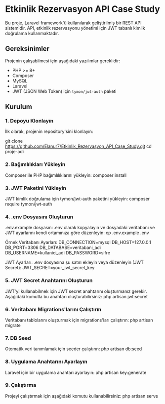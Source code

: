 # Etkinlik Rezervasyon API Case Study

Bu proje, Laravel framework'ü kullanılarak geliştirilmiş bir REST API sistemidir. API, etkinlik rezervasyonu yönetimi için JWT tabanlı kimlik doğrulama kullanmaktadır.

## Gereksinimler

Projenin çalışabilmesi için aşağıdaki yazılımlar gereklidir:
- PHP >= 8+
- Composer
- MySQL
- Laravel
- JWT (JSON Web Token) için `tymon/jwt-auth` paketi

## Kurulum

### 1. Depoyu Klonlayın

İlk olarak, projenin repository'sini klonlayın:

git clone https://github.com/Elanur7/Etkinlik_Rezervasyon_API_Case_Study.git 
cd proje-adi

### 2. Bağımlılıkları Yükleyin
Composer ile PHP bağımlılıklarını yükleyin:
composer install

### 3. JWT Paketini Yükleyin
JWT kimlik doğrulama için tymon/jwt-auth paketini yükleyin:
composer require tymon/jwt-auth

### 4. .env Dosyasını Oluşturun
.env.example dosyasını .env olarak kopyalayın ve dosyadaki veritabanı ve JWT ayarlarını kendi ortamınıza göre düzenleyin:
cp .env.example .env

Örnek Veritabanı Ayarları:
DB_CONNECTION=mysql
DB_HOST=127.0.0.1
DB_PORT=3306
DB_DATABASE=veritabani_adi
DB_USERNAME=kullanici_adi
DB_PASSWORD=sifre

JWT Ayarları:
.env dosyasına şu satırı ekleyin veya düzenleyin (JWT Secret):
JWT_SECRET=your_jwt_secret_key

### 5. JWT Secret Anahtarını Oluşturun
JWT'yi kullanabilmek için JWT secret anahtarını oluşturmanız gerekir. Aşağıdaki komutla bu anahtarı oluşturabilirsiniz:
php artisan jwt:secret

### 6. Veritabanı Migrations'larını Çalıştırın
Veritabanı tablolarını oluşturmak için migrations'ları çalıştırın:
php artisan migrate

### 7. DB Seed
Otomatik veri tanımlamak için seeder çalıştırın:
php artisan db:seed

### 8. Uygulama Anahtarını Ayarlayın
Laravel için bir uygulama anahtarı ayarlayın:
php artisan key:generate

### 9. Çalıştırma
Projeyi çalıştırmak için aşağıdaki komutu kullanabilirsiniz:
php artisan serve
